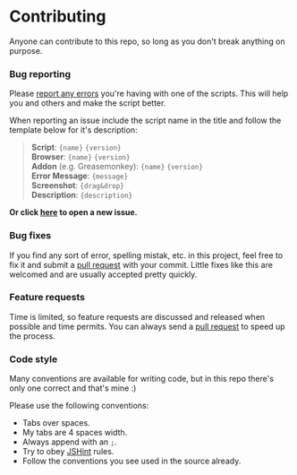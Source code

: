 # Contributing
Anyone can contribute to this repo, so long as you don't break anything on purpose. 

### Bug reporting
Please [report any errors](https://github.com/jerone/UserScripts/issues/new) you're having with one of the scripts. This will help you and others and make the script better.

When reporting an issue include the script name in the title and follow the template below for it's description:

> **Script**: `{name}` `{version}`<br />
> **Browser**: `{name}` `{version}`<br />
> **Addon** (e.g. Greasemonkey): `{name}` `{version}`<br />
> **Error Message**: `{message}`<br />
> **Screenshot**: `{drag&drop}`<br />
> **Description**: `{description}`<br />

**Or click [here](https://github.com/jerone/UserScripts/issues/new?title=%28{script%20name}%29%20{summary}&body=**Script**%3A%20{name}%20{version}%0A**Browser**%3A%20{name}%20{version}%0A**Addon**%20%28e.g.%20Greasemonkey%29%3A%20{name}%20{version}%0A**Error%20Message**%3A%20%60{message}%60%0A**Screenshot**%3A%20{drag%26drop}%0A**Description**%3A%20{description}) to open a new issue.**

### Bug fixes
If you find any sort of error, spelling mistak, etc. in this project, feel free to fix it and submit a [pull request](https://github.com/jerone/UserScripts/pulls) with your commit. Little fixes like this are welcomed and are usually accepted pretty quickly.

### Feature requests
Time is limited, so feature requests are discussed and released when possible and time permits. You can always send a [pull request](https://github.com/jerone/UserScripts/pulls) to speed up the process.

### Code style
Many conventions are available for writing code, but in this repo there's only one correct and that's mine :)

Please use the following conventions:

* Tabs over spaces.
* My tabs are 4 spaces width.
* Always append with an `;`.
* Try to obey [JSHint](http://jshint.com) rules.
* Follow the conventions you see used in the source already.
